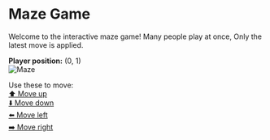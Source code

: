 # Maze Game  
Welcome to the interactive maze game! Many people play at once, Only the latest move is applied.

**Player position:** (0, 1)  
![Maze](https://github-maze-game.vercel.app/images/pos_0_1.png?t=1760740126507)

Use these to move:  
[⬆️ Move up](https://github-maze-game.vercel.app/move/0_1_w)  
[⬇️ Move down](https://github-maze-game.vercel.app/move/0_1_s)  
[⬅️ Move left](https://github-maze-game.vercel.app/move/0_1_a)  
[➡️ Move right](https://github-maze-game.vercel.app/move/0_1_d)
